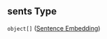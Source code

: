 ## sents Type

`object[]` ([Sentence Embedding](embeddings-sentence-definitions-sentence-embeddings-sentence-embedding.md))
